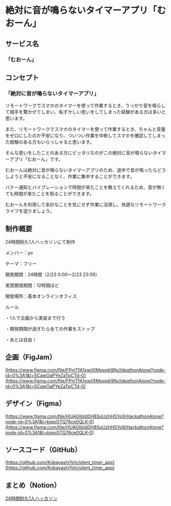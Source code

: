 # 絶対に音が鳴らないタイマーアプリ「むおーん」

## サービス名

### 「むおーん」

## コンセプト

### 「絶対に音が鳴らないタイマーアプリ」

リモートワークでスマホのタイマーを使って作業するとき、うっかり音を鳴らして相手を驚かせてしまい、恥ずかしい思いをしてしまった経験がある方は多いと思います。

また、リモートワークでスマホのタイマーを使って作業するとき、ちゃんと音量をゼロにしたのか不安になり、ついつい作業を中断してスマホを確認してしまった経験のある方もいらっしゃると思います。

そんな思いをしたことのある方にピッタリなのがこの絶対に音が鳴らないタイマーアプリ「むおーん」です。

むおーんは絶対に音が鳴らないタイマーアプリのため、途中で音が鳴ったらどうしようと不安になることなく、作業に集中することができます。

バナー通知とバイブレーションで時間が来たことを教えてくれるため、音が無くても時間が来たことを知ることができます。

むおーんを利用して余計なことを気にせず作業に没頭し、快適なリモートワークライフを送りましょう。

## 制作概要

24時間耐久1人ハッカソンにて制作

メンバー：yo

テーマ：フリー

開発期間：24時間（2/23 0:00〜2/23 23:59）

実質開発期間：12時間ほど

開発場所：基本オンラインオフィス

ルール

・1人で企画から実装まで行う

・開発期間が過ぎたら全ての作業をストップ

・あとは自由！

## 企画（FigJam）

[https://www.figma.com/file/FPniTfA1xwjIXMqxpkl9fp/IdeathonAlone?node-id=0%3A1&t=5CawOaPYeZaTpCTd-0](https://www.figma.com/file/FPniTfA1xwjIXMqxpkl9fp/IdeathonAlone?node-id=0%3A1&t=5CawOaPYeZaTpCTd-0)

## デザイン（Figma）

[https://www.figma.com/file/HUAGlibId0H8SoUzhHSYo9/HackathonAlone?node-id=0%3A1&t=kjppi5TQ76ce0QLK-0](https://www.figma.com/file/HUAGlibId0H8SoUzhHSYo9/HackathonAlone?node-id=0%3A1&t=kjppi5TQ76ce0QLK-0)

## ソースコード（GitHub）

[https://github.com/KobayashiYoh/silent_timer_app](https://github.com/KobayashiYoh/silent_timer_app)

## まとめ（Notion）

[24時間耐久1人ハッカソン](https://www.notion.so/1-f05fdd9a4529441ab686192d039170a0)
